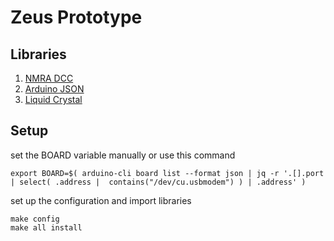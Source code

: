 # Zeus Prototype

## Libraries
1. [NMRA DCC](https://github.com/mrrwa/NmraDcc)
1. [Arduino JSON](https://github.com/bblanchon/ArduinoJson)
1. [Liquid Crystal](https://github.com/arduino-libraries/LiquidCrystal)

## Setup

set the BOARD variable manually or use this command

```
export BOARD=$( arduino-cli board list --format json | jq -r '.[].port | select( .address |  contains("/dev/cu.usbmodem") ) | .address' )
```

set up the configuration and import libraries

```
make config
make all install
```


